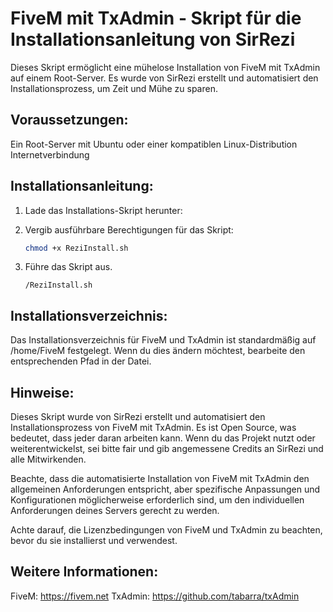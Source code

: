 # FiveM mit TxAdmin - Skript für die Installationsanleitung von SirRezi
Dieses Skript ermöglicht eine mühelose Installation von FiveM mit TxAdmin auf einem Root-Server. Es wurde von SirRezi erstellt und automatisiert den Installationsprozess, um Zeit und Mühe zu sparen.

## Voraussetzungen:
Ein Root-Server mit Ubuntu oder einer kompatiblen Linux-Distribution
Internetverbindung

## Installationsanleitung:
1. Lade das Installations-Skript herunter:

2. Vergib ausführbare Berechtigungen für das Skript:

   ```bash
   chmod +x ReziInstall.sh
   
3. Führe das Skript aus.

   ```bash.
   /ReziInstall.sh

## Installationsverzeichnis:
Das Installationsverzeichnis für FiveM und TxAdmin ist standardmäßig auf /home/FiveM festgelegt. Wenn du dies ändern möchtest, bearbeite den entsprechenden Pfad in der Datei.

## Hinweise:
Dieses Skript wurde von SirRezi erstellt und automatisiert den Installationsprozess von FiveM mit TxAdmin. Es ist Open Source, was bedeutet, dass jeder daran arbeiten kann. Wenn du das Projekt nutzt oder weiterentwickelst, sei bitte fair und gib angemessene Credits an SirRezi und alle Mitwirkenden.

Beachte, dass die automatisierte Installation von FiveM mit TxAdmin den allgemeinen Anforderungen entspricht, aber spezifische Anpassungen und Konfigurationen möglicherweise erforderlich sind, um den individuellen Anforderungen deines Servers gerecht zu werden.

Achte darauf, die Lizenzbedingungen von FiveM und TxAdmin zu beachten, bevor du sie installierst und verwendest.

## Weitere Informationen:
FiveM: https://fivem.net
TxAdmin: https://github.com/tabarra/txAdmin
